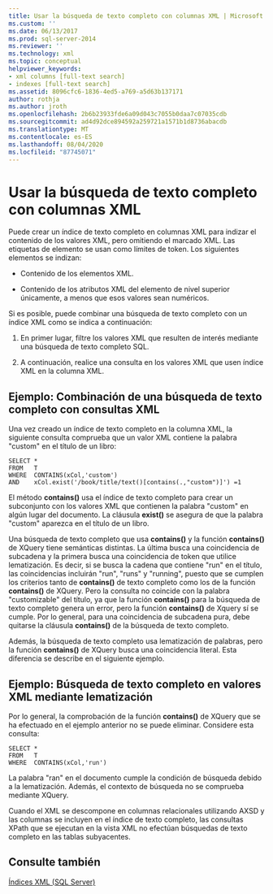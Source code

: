 ```yaml
---
title: Usar la búsqueda de texto completo con columnas XML | Microsoft Docs
ms.custom: ''
ms.date: 06/13/2017
ms.prod: sql-server-2014
ms.reviewer: ''
ms.technology: xml
ms.topic: conceptual
helpviewer_keywords:
- xml columns [full-text search]
- indexes [full-text search]
ms.assetid: 8096cfc6-1836-4ed5-a769-a5d63b137171
author: rothja
ms.author: jroth
ms.openlocfilehash: 2b6b23933fde6a09d043c7055b0daa7c07035cdb
ms.sourcegitcommit: ad4d92dce894592a259721a1571b1d8736abacdb
ms.translationtype: MT
ms.contentlocale: es-ES
ms.lasthandoff: 08/04/2020
ms.locfileid: "87745071"
---
```

# <a name="use-full-text-search-with-xml-columns"></a>Usar la búsqueda de texto completo con columnas XML
  Puede crear un índice de texto completo en columnas XML para indizar el contenido de los valores XML, pero omitiendo el marcado XML. Las etiquetas de elemento se usan como límites de token. Los siguientes elementos se indizan:  
  
-   Contenido de los elementos XML.  
  
-   Contenido de los atributos XML del elemento de nivel superior únicamente, a menos que esos valores sean numéricos.  
  
 Si es posible, puede combinar una búsqueda de texto completo con un índice XML como se indica a continuación:  
  
1.  En primer lugar, filtre los valores XML que resulten de interés mediante una búsqueda de texto completo SQL.  
  
2.  A continuación, realice una consulta en los valores XML que usen índice XML en la columna XML.  
  
## <a name="example-combining-full-text-search-with-xml-querying"></a>Ejemplo: Combinación de una búsqueda de texto completo con consultas XML  
 Una vez creado un índice de texto completo en la columna XML, la siguiente consulta comprueba que un valor XML contiene la palabra "custom" en el título de un libro:  
  
```  
SELECT *   
FROM   T   
WHERE  CONTAINS(xCol,'custom')   
AND    xCol.exist('/book/title/text()[contains(.,"custom")]') =1  
```  
  
 El método **contains()** usa el índice de texto completo para crear un subconjunto con los valores XML que contienen la palabra "custom" en algún lugar del documento. La cláusula **exist()** se asegura de que la palabra "custom" aparezca en el título de un libro.  
  
 Una búsqueda de texto completo que usa **contains()** y la función **contains()** de XQuery tiene semánticas distintas. La última busca una coincidencia de subcadena y la primera busca una coincidencia de token que utilice lematización. Es decir, si se busca la cadena que contiene "run" en el título, las coincidencias incluirán "run", "runs" y "running", puesto que se cumplen los criterios tanto de **contains()** de texto completo como los de la función **contains()** de XQuery. Pero la consulta no coincide con la palabra "customizable" del título, ya que la función **contains()** para la búsqueda de texto completo genera un error, pero la función **contains()** de Xquery sí se cumple. Por lo general, para una coincidencia de subcadena pura, debe quitarse la cláusula **contains()** de la búsqueda de texto completo.  
  
 Además, la búsqueda de texto completo usa lematización de palabras, pero la función **contains()** de XQuery busca una coincidencia literal. Esta diferencia se describe en el siguiente ejemplo.  
  
## <a name="example-full-text-search-on-xml-values-using-stemming"></a>Ejemplo: Búsqueda de texto completo en valores XML mediante lematización  
 Por lo general, la comprobación de la función **contains()** de XQuery que se ha efectuado en el ejemplo anterior no se puede eliminar. Considere esta consulta:  
  
```  
SELECT *   
FROM   T   
WHERE  CONTAINS(xCol,'run')   
```  
  
 La palabra "ran" en el documento cumple la condición de búsqueda debido a la lematización. Además, el contexto de búsqueda no se comprueba mediante XQuery.  
  
 Cuando el XML se descompone en columnas relacionales utilizando AXSD y las columnas se incluyen en el índice de texto completo, las consultas XPath que se ejecutan en la vista XML no efectúan búsquedas de texto completo en las tablas subyacentes.  
  
## <a name="see-also"></a>Consulte también  
 [Índices XML &#40;SQL Server&#41;](xml-indexes-sql-server.md)  
  
  
